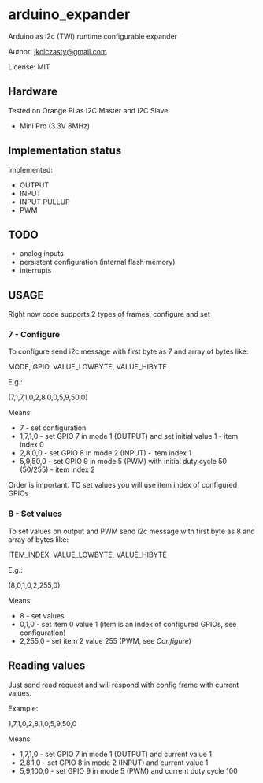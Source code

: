 
# arduino_expander

Arduino as i2c (TWI) runtime configurable expander

Author: jkolczasty@gmail.com 

License: MIT

## Hardware

Tested on Orange Pi as I2C Master and I2C Slave:
  - Mini Pro (3.3V 8MHz)
  
## Implementation status

Implemented:
  - OUTPUT
  - INPUT
  - INPUT PULLUP
  - PWM

## TODO
  - analog inputs
  - persistent configuration (internal flash memory)
  - interrupts

## USAGE

Right now code supports 2 types of frames: configure and set

### 7 - Configure

To configure send i2c message with first byte as 7 and array of bytes like:

MODE, GPIO, VALUE_LOWBYTE, VALUE_HIBYTE

E.g.:

(7,1,7,1,0,2,8,0,0,5,9,50,0)

Means:
  - 7 - set configuration
  - 1,7,1,0 - set GPIO 7 in mode 1 (OUTPUT) and set initial value 1 - item index 0
  - 2,8,0,0 - set GPIO 8 in mode 2 (INPUT) - item index 1
  - 5,9,50,0 - set GPIO 9 in mode 5 (PWM) with initial duty cycle 50 (50/255) - item index 2
 
Order is important. TO set values you will use item index of configured GPIOs

### 8 - Set values

To set values on output and PWM send i2c message with first byte as 8 and array of bytes like:

ITEM_INDEX, VALUE_LOWBYTE, VALUE_HIBYTE

E.g.:

(8,0,1,0,2,255,0)

Means:
  - 8 - set values
  - 0,1,0 - set item 0 value 1 (item is an index of configured GPIOs, see configuration)
  - 2,255,0 - set item 2 value 255 (PWM, see *Configure*)
  
## Reading values

Just send read request and will respond with config frame with current values.

Example:

1,7,1,0,2,8,1,0,5,9,50,0

Means:
  - 1,7,1,0 - set GPIO 7 in mode 1 (OUTPUT) and current value 1
  - 2,8,1,0 - set GPIO 8 in mode 2 (INPUT) and current value 1
  - 5,9,100,0 - set GPIO 9 in mode 5 (PWM) and current duty cycle 100

